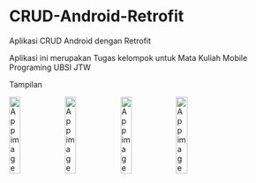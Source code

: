 # CRUD-Android-Retrofit
Aplikasi CRUD Android dengan Retrofit

Aplikasi ini merupakan Tugas kelompok untuk Mata Kuliah Mobile Programing UBSI JTW

Tampilan

<div style="display:flex;">
<img alt="App image" src="https://github.com/gemss19/CRUD-Retrofit/blob/master/Screenshot/30.png" width="20%">
<img alt="App image" src="https://github.com/gemss19/CRUD-Retrofit/blob/master/Screenshot/31.png" width="20%">
<img alt="App image" src="https://github.com/gemss19/CRUD-Retrofit/blob/master/Screenshot/32.png" width="20%">
<img alt="App image" src="https://github.com/gemss19/CRUD-Retrofit/blob/master/Screenshot/33.png" width="20%">
</div>
